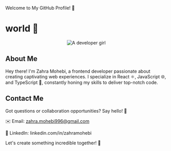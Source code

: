 Welcome to My GitHub Profile! 🚀
# world 👋

<p align="center">
  <img src="https://image.lexica.art/full_jpg/b5d8d588-5523-4639-b3d9-fe43abfc8338" alt="A developer girl">
</p>

## About Me

Hey there! I'm Zahra Mohebi, a frontend developer passionate about creating captivating web experiences. I specialize in React ⚛️, JavaScript 🌐, and TypeScript 📜, constantly honing my skills to deliver top-notch code.

## Contact Me
Got questions or collaboration opportunities? Say hello! 🌟

✉️ Email: zahra.mohebi996@gmail.com

💼 LinkedIn:  linkedin.com/in/zahramohebi

Let's create something incredible together! 🎉

